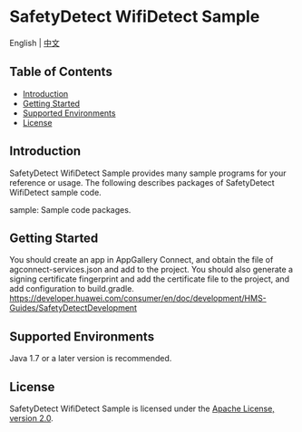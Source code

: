 # SafetyDetect WifiDetect Sample

English | [中文](https://github.com/HMS-Core/hms-safetydetect-demo-android/blob/master/SafetyDetect-WifiDetect-Android-Sample/README_ZH.md)


## Table of Contents

 * [Introduction](#introduction)
 * [Getting Started](#getting-started)
 * [Supported Environments](#supported-environments)
 * [License](#license)


## Introduction
SafetyDetect WifiDetect Sample provides many sample programs for your reference or usage.
The following describes packages of SafetyDetect WifiDetect sample code.
    
sample: Sample code packages. 


## Getting Started
You should create an app in AppGallery Connect, and obtain the file of agconnect-services.json and add to the project.
You should also generate a signing certificate fingerprint and add the certificate file to the project, and add configuration to build.gradle.
https://developer.huawei.com/consumer/en/doc/development/HMS-Guides/SafetyDetectDevelopment

## Supported Environments
Java 1.7 or a later version is recommended.

##  License
SafetyDetect WifiDetect Sample is licensed under the [Apache License, version 2.0](http://www.apache.org/licenses/LICENSE-2.0).

